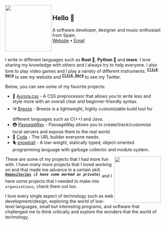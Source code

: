 
<img align="left" width="150" src="./img/hand2.png">

## Hello 👋


<p>
    A software developer, designer and music enthusiast from Spain.
    <br/>
    <a href="https://www-lac.vercel.app">Website</a> •
    <a href="mailto:mauro.balades@tutanota.com">Email</a>
</p>

<br/> <!-- FOR GITHUB PROFILE -->

I write in different languages such as **Rust 🦀**, **Python 🐍** and **more**. I love sharing my knowledge with others and I always try to help everyone. I also love to play video games and I play a variety of different instruments. <sup><kbd>***[Click here](https://www-lac.vercel.app)***</kbd></sup> to see my website and <sup><kbd>***[Click here](https://twitter.com/MauroBGM)***</kbd></sup> to see my Twitter.


Below, you can see some of my favorite projects:


* 🤯 [Aurora.css](https://github.com/mauro-balades/aurora.css) - A CSS preprocessor that allows you to write less and style more with an overall clear and beginner-friendly syntax.
* ༄  [Breeze](https://github.com/mauro-balades/breeze) -  Breeze is a lightweight, highly customizable build tool for different languages such as C(++) and Java.
* 🚇 [PassageWay](https://github.com/passageway-proxy) -  PassageWay allows you to create/track/customize local servers and expose them to the *real world*.
* 🔗 [Cyda](https://github.com/cyda-hub) - The URL builder everyone needs.
* 🐈 [snowball](https://github.com/snowball-lang/snowball) - A low-weight, statically typed, object-oriented programming language with garbage collector and module system.

<img align="right" width="150" src="./img/hand1.png">

These are some of my projects that I had more fun with. I have *many* more projects that I loved working on and that made me advance in a certain skill. <sup><kbd>***[Repositories](https://github.com/mauro-balades?tab=repositories&q=&type=source&language=&sort=) (I have some marked as private)***</kbd></sup> and I have some projects that I needed to make into `organizations`, check them out too. 

I love every single aspect of technology such as web development/design, exploring the world of low-level languages, small but interesting programs, and software that challenged me to think critically and explore the wonders that the world of technology. 
